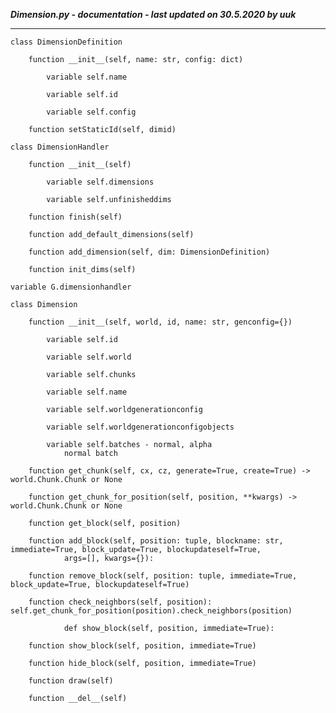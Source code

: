 ***Dimension.py - documentation - last updated on 30.5.2020 by uuk***
___

    class DimensionDefinition

        function __init__(self, name: str, config: dict)

            variable self.name

            variable self.id

            variable self.config

        function setStaticId(self, dimid)

    class DimensionHandler

        function __init__(self)

            variable self.dimensions

            variable self.unfinisheddims

        function finish(self)

        function add_default_dimensions(self)

        function add_dimension(self, dim: DimensionDefinition)

        function init_dims(self)

    variable G.dimensionhandler

    class Dimension

        function __init__(self, world, id, name: str, genconfig={})

            variable self.id

            variable self.world

            variable self.chunks

            variable self.name

            variable self.worldgenerationconfig

            variable self.worldgenerationconfigobjects

            variable self.batches - normal, alpha
                normal batch

        function get_chunk(self, cx, cz, generate=True, create=True) -> world.Chunk.Chunk or None

        function get_chunk_for_position(self, position, **kwargs) -> world.Chunk.Chunk or None

        function get_block(self, position)

        function add_block(self, position: tuple, blockname: str, immediate=True, block_update=True, blockupdateself=True,
                args=[], kwargs={}):

        function remove_block(self, position: tuple, immediate=True, block_update=True, blockupdateself=True)

        function check_neighbors(self, position): self.get_chunk_for_position(position).check_neighbors(position)
                
                def show_block(self, position, immediate=True):

        function show_block(self, position, immediate=True)

        function hide_block(self, position, immediate=True)

        function draw(self)

        function __del__(self)